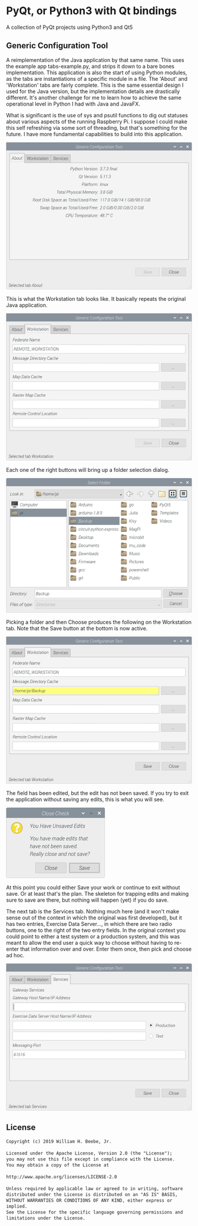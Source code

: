 # PyQt, or Python3 with Qt bindings

A collection of PyQt projects using Python3 and Qt5

## Generic Configuration Tool

A reimplementation of the Java application by that same name. This uses the
example app tabs-example.py, and strips it down to a bare bones implementation.
This application is also the start of using Python modules, as the tabs are instantiations
of a specific module in a file. The 'About' and 'Workstation' tabs are fairly complete.
This is the same essential design I used for the Java version, but the implementation
details are drastically different. It's another challenge for me to learn how to achieve
the same operational level in Python I had with Java and JavaFX.

What is significant is the use of sys and psutil functions to dig out statuses about
various aspects of the running Raspberry Pi. I suppose I could make this self refreshing
via some sort of threading, but that's something for the future. I have more fundamental
capabilities to build into this application.

![Generic Configuration Tool](https://github.com/wbeebe/pyqt/blob/master/screenshots/GenericConfigurationTool-About.png)

This is what the Workstation tab looks like. It basically repeats the original Java application.

![Generic Configuration Tool - Workstation](https://github.com/wbeebe/pyqt/blob/master/screenshots/GenericConfigurationTool-Workstation.png)

Each one of the right buttons will bring up a folder selection dialog.

![Workstation Folder Selection Dialog](https://github.com/wbeebe/pyqt/blob/master/screenshots/GenericConfigurationTool-Workstation-Select.png)

Picking a folder and then Choose produces the following on the Workstation tab.
Note that the Save button at the bottom is now active.

![Workstation Field Edited](https://github.com/wbeebe/pyqt/blob/master/screenshots/GenericConfigurationTool-Workstation-Edited.png)

The field has been edited, but the edit has not been saved. If you try to exit the application without
saving any edits, this is what you will see.

![Exit with Save Dialog](https://github.com/wbeebe/pyqt/blob/master/screenshots/GenericConfigurationTool-ExitDialog.png)

At this point you could either Save your work or continue to exit without save.
Or at least that's the plan. The skeleton for trapping edits and making sure to
save are there, but nothing will happen (yet) if you do save.

The next tab is the Services tab. Nothing much here (and it won't make sense out of the context
in which the original was first developed), but it has two entries, Exercise Data Server..., in which there
are two radio buttons, one to the right of the two entry fields. In the original context you could
point to either a test system or a production system, and this was meant to allow the end user
a quick way to choose without having to re-enter that information over and over. Enter them once,
then pick and choose ad hoc.

![Services Tab](https://github.com/wbeebe/pyqt/blob/master/screenshots/GenericConfigurationTool-Services.png)

## License

    Copyright (c) 2019 William H. Beebe, Jr.

    Licensed under the Apache License, Version 2.0 (the "License");
    you may not use this file except in compliance with the License.
    You may obtain a copy of the License at

    http://www.apache.org/licenses/LICENSE-2.0

    Unless required by applicable law or agreed to in writing, software
    distributed under the License is distributed on an "AS IS" BASIS,
    WITHOUT WARRANTIES OR CONDITIONS OF ANY KIND, either express or implied.
    See the License for the specific language governing permissions and
    limitations under the License.

